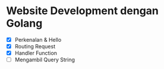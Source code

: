 # Website Development dengan Golang

- [x] Perkenalan & Hello
- [x] Routing Request
- [x] Handler Function
- [ ] Mengambil Query String
